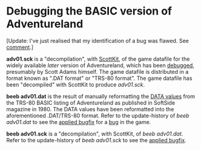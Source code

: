 # Debugging the BASIC version of Adventureland

[Update: I've just realised that my identification of a bug was flawed. See [comment](https://github.com/ahope1/Beeb-Adventureland/issues/5#issuecomment-689749549).]

**adv01.sck** is a "decompilation", with [ScottKit](https://github.com/MikeTaylor/scottkit), of the game datafile for the widely available _later_ version of Adventureland, which has been [debugged](https://github.com/ahope1/Beeb-Adventureland/blob/master/debugging/adv01.sck#L485), presumably by Scott Adams himself. The game datafile is distributed in a format known as ".DAT format" or "TRS-80 format". The game datafile has been "decompiled" with ScottKit to produce _adv01.sck_.

**beeb adv01.dat** is the result of manually reformatting the [DATA values](https://github.com/ahope1/Beeb-Adventureland/blob/master/data%20out.bas#L16) from the TRS-80 BASIC listing of Adventureland as published in SoftSide magazine in 1980. The DATA values have been reformatted into the aforementioned .DAT/TRS-80 format. Refer to the update-history of _beeb adv01.dat_ to see the [applied bugfix](https://github.com/ahope1/Beeb-Adventureland/commit/9aafbc50fac1b01db1ecdd17a1b17b728398f2b3#diff-64cfd2897a97cb294f65a1b998f9a254) for a [bug](https://github.com/ahope1/Beeb-Adventureland/issues/5#issue-689671276) in the game.

**beeb adv01.sck** is a "decompilation", with ScottKit, of _beeb adv01.dat_. Refer to the update-history of _beeb adv01.sck_ to see the [applied bugfix](https://github.com/ahope1/Beeb-Adventureland/commit/ce0ec217905b035f22180833b266c79e7d5c01ef?branch=ce0ec217905b035f22180833b266c79e7d5c01ef&diff=split#diff-e6c334e32b8887af1b7e42932deae896L2364).
